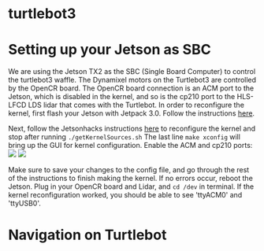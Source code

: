 # turtlebot3

# Setting up your Jetson as SBC 
 We are using the Jetson TX2 as the SBC (Single Board Computer) to control the turtlebot3 waffle. The Dynamixel motors on the Turtlebot3 are controlled by the OpenCR board. The OpenCR board connection is an ACM port to the Jetson, which is disabled in the kernel, and so is the cp210 port to the HLS-LFCD LDS lidar that comes with the Turtlebot. In order to reconfigure the kernel, first flash your Jetson with Jetpack 3.0. Follow the instructions [here](http://www.jetsonhacks.com/2017/03/21/jetpack-3-0-nvidia-jetson-tx2-development-kit/). 

  
 Next, follow the Jetsonhacks instructions [here](http://www.jetsonhacks.com/2017/03/25/build-kernel-and-modules-nvidia-jetson-tx2/) to reconfigure the kernel and stop after running 
 `./getKernelSources.sh`
 The last line 
 `make xconfig` 
 will bring up the GUI for kernel configuration. Enable the ACM and cp210 ports: 
 ![](https://github.com/NVIDIA-Jetson/turtlebot3/blob/master/kernelcp210.png)
 ![](https://github.com/NVIDIA-Jetson/turtlebot3/blob/master/kernelacm.png)
 
 Make sure to save your changes to the config file, and go through the rest of the instructions to finish making the kernel. If no errors occur, reboot the Jetson. Plug in your OpenCR board and Lidar, and `cd /dev` in terminal. If the kernel reconfiguration worked, you should be able to see 'ttyACM0' and 'ttyUSB0'. 
 
  # Navigation on Turtlebot

